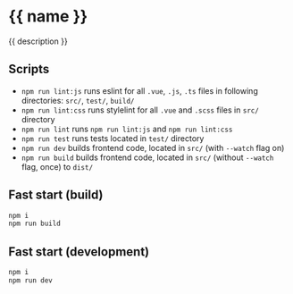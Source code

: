 # {{ name }}

{{ description }}

## Scripts

- `npm run lint:js` runs eslint for all `.vue`, `.js`, `.ts` files in following directories: `src/`, `test/`, `build/`
- `npm run lint:css` runs stylelint for all `.vue` and `.scss` files in `src/` directory
- `npm run lint` runs `npm run lint:js` and `npm run lint:css`
- `npm run test` runs tests located in `test/` directory
- `npm run dev` builds frontend code, located in `src/` (with `--watch` flag on)
- `npm run build` builds frontend code, located in `src/` (without `--watch` flag, once) to `dist/`

## Fast start (build)

```bash
npm i
npm run build
```

## Fast start (development)

```bash
npm i
npm run dev
```
